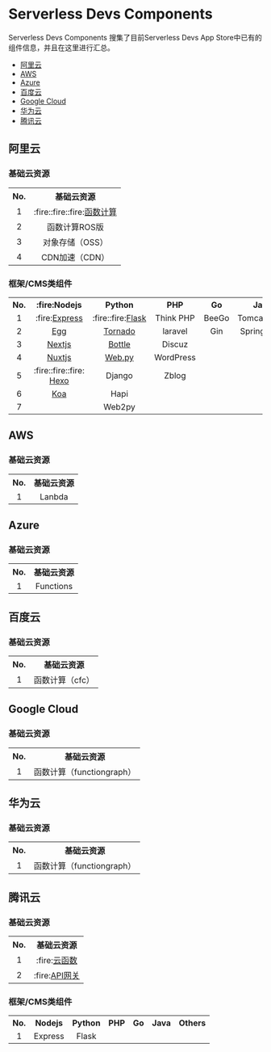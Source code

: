 # Serverless Devs Components

Serverless Devs Components 搜集了目前Serverless Devs App Store中已有的组件信息，并且在这里进行汇总。

- [阿里云](#阿里云)
- [AWS](#AWS)
- [Azure](#Azure)
- [百度云](#百度云)
- [Google Cloud](#Google-Cloud)
- [华为云](#华为云)
- [腾讯云](#腾讯云)

## 阿里云

### 基础云资源

<table>
<tr>
<th>No.</th>
<th>基础云资源</th>
</tr>
<tr>
<td align="center">1</td>
<td align="center">:fire::fire::fire:<a href="https://github.com/Serverless-Devs/fc-alibaba-component/blob/master/readme.md">函数计算</a></td>
</tr>
<tr>
<td align="center">2</td>
<td align="center">函数计算ROS版</td>
</tr>
<tr>
<td align="center">3</td>
<td align="center">对象存储（OSS）</td>
</tr>
<tr>
<td align="center">4</td>
<td align="center">CDN加速（CDN）</td>
</tr>
</table>

### 框架/CMS类组件

<table>
<tr>
<th>No.</th>
<th>:fire:Nodejs</th>
<th>Python</th>
<th>PHP</th>
<th>Go</th>
<th>Java</th>
<th>Others</th>
</tr>
<tr>
<td align="center">1</td>
<td align="center">:fire:<a href="https://github.com/Serverless-Devs/express-alibaba-component/blob/master/readme.md">Express</a></td>
<td align="center">:fire::fire:<a href="https://github.com/Serverless-Devs/flask-alibaba-component/blob/master/readme.md">Flask</a></td>
<td align="center">Think PHP</td>
<td align="center">BeeGo</td>
<td align="center">Tomcat/Jetty</td>
<td align="center">Website</td>
</tr>
<tr>
<td align="center">2</td>
<td align="center"><a href="https://github.com/Serverless-Devs/egg-alibaba-component/blob/master/readme.md">Egg</a></td>
<td align="center"><a href="https://github.com/Serverless-Devs/tornado-alibaba-component/blob/master/readme.md">Tornado</a></td>
<td align="center">laravel</td>
<td align="center">Gin</td>
<td align="center">Spring Boot</td><td></td>
</tr>
<tr>
<td align="center">3</td>
<td align="center"><a href="https://github.com/Serverless-Devs/nextjs-alibaba-component/blob/master/readme.md">Nextjs</a></td>
<td align="center"><a href="https://github.com/Serverless-Devs/bottle-alibaba-component/blob/master/readme.md">Bottle</a></td>
<td align="center">Discuz</td><td></td><td></td><td></td>
</tr>
<tr>
<td align="center">4</td>
<td align="center"><a href="https://github.com/Serverless-Devs/nuxtjs-alibaba-component/blob/master/readme.md">Nuxtjs</a></td>
<td align="center"><a href="https://github.com/Serverless-Devs/webpy-alibaba-component/blob/master/readme.md">Web.py</a></td>
<td align="center">WordPress</td><td></td><td></td><td></td>
</tr>
<tr>
<td align="center">5</td>
<td align="center"> :fire::fire::fire: <a href="https://github.com/Serverless-Devs/hexo-alibaba-component/blob/master/readme.md" >Hexo</a></td>
<td align="center">Django</td>
<td align="center">Zblog</td><td></td><td></td><td></td>
</tr>
<tr>
<td align="center">6</td>
<td align="center"><a href="https://github.com/Serverless-Devs/koa-alibaba-component/blob/master/readme.md" >Koa</a></td>
<td align="center">Hapi</td>
<td></td><td></td><td></td><td></td>
</tr>
<tr>
<td align="center">7</td>
<td align="center"></td>
<td align="center">Web2py</td>
<td></td><td></td><td></td><td></td>
</tr>
</table>

## AWS

### 基础云资源

<table>
<tr>
<th>No.</th>
<th>基础云资源</th>
</tr>
<tr>
<td align="center">1</td>
<td align="center">Lanbda</td>
</tr>
</table>

## Azure

### 基础云资源

<table>
<tr>
<th>No.</th>
<th>基础云资源</th>
</tr>
<tr>
<td align="center">1</td>
<td align="center">Functions</td>
</tr>
</table>

## 百度云

### 基础云资源

<table>
<tr>
<th>No.</th>
<th>基础云资源</th>
</tr>
<tr>
<td align="center">1</td>
<td align="center">函数计算（cfc）</td>
</tr>
</table>

## Google Cloud

### 基础云资源

<table>
<tr>
<th>No.</th>
<th>基础云资源</th>
</tr>
<tr>
<td align="center">1</td>
<td align="center">函数计算（functiongraph）</td>
</tr>
</table>

## 华为云

### 基础云资源

<table>
<tr>
<th>No.</th>
<th>基础云资源</th>
</tr>
<tr>
<td align="center">1</td>
<td align="center">函数计算（functiongraph）</td>
</tr>
</table>

## 腾讯云

### 基础云资源

<table>
<tr>
<th>No.</th>
<th>基础云资源</th>
</tr>
<tr>
<td align="center">1</td>
<td align="center">:fire:<a href="https://github.com/Serverless-Devs/scf-tencent-component/blob/master/readme.md">云函数</a></td>
</tr>
<tr>
<td align="center">2</td>
<td align="center" >:fire:<a href="https://github.com/Serverless-Devs/apigateway-tencent-component/blob/master/readme.md">API网关</a></td>
</tr>
</table>

### 框架/CMS类组件

<table>
<tr>
<th>No.</th>
<th>Nodejs</th>
<th>Python</th>
<th>PHP</th>
<th>Go</th>
<th>Java</th>
<th>Others</th>
</tr>
<tr>
<td align="center">1</td>
<td align="center">Express</td>
<td align="center">Flask</td>
<td align="center"></td>
<td align="center"></td>
<td align="center"></td>
<td align="center"></td>
</tr>
</table>

